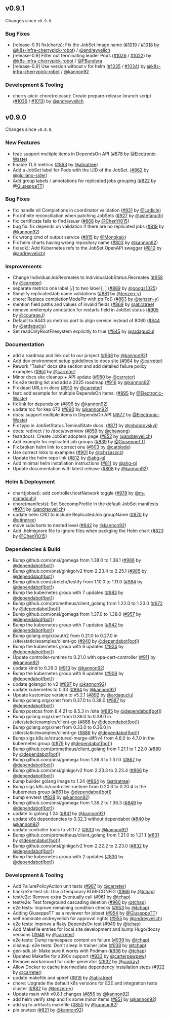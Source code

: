 ## v0.9.1

Changes since `v0.9.0`.

### Bug Fixes

- \[release-0.9\] fix(charts): Fix the JobSet image name ([#1019](https://github.com/kubernetes-sigs/jobset/pull/1019) / [#1018](https://github.com/kubernetes-sigs/jobset/pull/1018) by [@k8s-infra-cherrypick-robot](https://github.com/k8s-infra-cherrypick-robot)) / [@andreyvelich](https://github.com/andreyvelich)
- \[release-0.9\] Filter out terminating leader Pods ([#1026](https://github.com/kubernetes-sigs/jobset/pull/1026) / [#1022](https://github.com/kubernetes-sigs/jobset/pull/1022)) by [@k8s-infra-cherrypick-robot](https://github.com/k8s-infra-cherrypick-robot) / [@PBundyra](https://github.com/PBundyra)
- \[release-0.9\] Use version without v for helm ([#1035](https://github.com/kubernetes-sigs/jobset/pull/1035) / [#1034](https://github.com/kubernetes-sigs/jobset/pull/1034)) by [@k8s-infra-cherrypick-robot](https://github.com/k8s-infra-cherrypick-robot) / [@kannon92](https://github.com/kannon92)

### Development & Tooling

- cherry-pick: chore(release): Create prepare-release-branch script ([#1036](https://github.com/kubernetes-sigs/jobset/pull/1036) / [#1013](https://github.com/kubernetes-sigs/jobset/pull/1013)) by [@andreyvelich](https://github.com/andreyvelich)

## v0.9.0

Changes since `v0.8.0`.

### New Features

- feat: support multiple items in DependsOn API ([#878](https://github.com/kubernetes-sigs/jobset/pull/878) by [@Electronic-Waste](https://github.com/Electronic-Waste))
- Enable TLS metrics ([#863](https://github.com/kubernetes-sigs/jobset/pull/863) by [@atiratree](https://github.com/atiratree))
- Add a JobSet label for Pods with the UID of the JobSet. ([#862](https://github.com/kubernetes-sigs/jobset/pull/862) by [@giuliano-sider](https://github.com/giuliano-sider))
- Add group labels / annotations for replicated jobs grouping ([#822](https://github.com/kubernetes-sigs/jobset/pull/822) by [@GiuseppeTT](https://github.com/GiuseppeTT))

### Bug Fixes

- fix: handle nil Completions in coordinator validation ([#931](https://github.com/kubernetes-sigs/jobset/pull/931) by [@Ladicle](https://github.com/Ladicle))
- Fix infinite reconciliation when patching JobSets ([#927](https://github.com/kubernetes-sigs/jobset/pull/927) by [@astefanutti](https://github.com/astefanutti))
- fix: certificate fails to find issuer ([#868](https://github.com/kubernetes-sigs/jobset/pull/868) by [@ChenYi015](https://github.com/ChenYi015))
- bug fix: fix depends on validation if there are no replicated jobs ([#819](https://github.com/kubernetes-sigs/jobset/pull/819) by [@kannon92](https://github.com/kannon92))
- fix wrong cmd of output service ([#815](https://github.com/kubernetes-sigs/jobset/pull/815) by [@Monokaix](https://github.com/Monokaix))
- Fix helm charts having wrong repository name ([#803](https://github.com/kubernetes-sigs/jobset/pull/803) by [@kannon92](https://github.com/kannon92))
- fix(sdk): Add Kubernetes refs to the JobSet OpenAPI swagger ([#810](https://github.com/kubernetes-sigs/jobset/pull/810) by [@andreyvelich](https://github.com/andreyvelich))

### Improvements

- Change IndividualJobRecreates to IndividualJobStatus.Recreates ([#958](https://github.com/kubernetes-sigs/jobset/pull/958) by [@carreter](https://github.com/carreter))
- separate metrics one label [<name>/<namespace>] to two label [<name>, <namespace>] ([#889](https://github.com/kubernetes-sigs/jobset/pull/889) by [@googs1025](https://github.com/googs1025))
- Simplify replicatedJob name validations ([#881](https://github.com/kubernetes-sigs/jobset/pull/881) by [@tenzen-y](https://github.com/tenzen-y))
- chore: Replace completionModePtr with ptr.To() ([#883](https://github.com/kubernetes-sigs/jobset/pull/883) by [@tenzen-y](https://github.com/tenzen-y))
- mention field paths and values of invalid fields ([#869](https://github.com/kubernetes-sigs/jobset/pull/869) by [@atiratree](https://github.com/atiratree))
- remove omitempty annotation for restarts field in JobSet status ([#905](https://github.com/kubernetes-sigs/jobset/pull/905) by [@courageJ](https://github.com/courageJ))
- Default to 8443 as metrics port to align service instead of 8080 ([#844](https://github.com/kubernetes-sigs/jobset/pull/844) by [@ardaguclu](https://github.com/ardaguclu))
- Set readOnlyRootFilesystem explicitly to true ([#845](https://github.com/kubernetes-sigs/jobset/pull/845) by [@ardaguclu](https://github.com/ardaguclu))

### Documentation

- add a roadmap and link out to our project ([#968](https://github.com/kubernetes-sigs/jobset/pull/968) by [@kannon92](https://github.com/kannon92))
- Add dev environment setup guidelines to docs site ([#964](https://github.com/kubernetes-sigs/jobset/pull/964) by [@carreter](https://github.com/carreter))
- Rework "Tasks" docs site section and add detailed failure policy examples ([#951](https://github.com/kubernetes-sigs/jobset/pull/951) by [@carreter](https://github.com/carreter))
- Minor docs site cleanup + API update ([#950](https://github.com/kubernetes-sigs/jobset/pull/950) by [@carreter](https://github.com/carreter))
- fix e2e testing list and add a 2025 roadmap ([#916](https://github.com/kubernetes-sigs/jobset/pull/916) by [@kannon92](https://github.com/kannon92))
- Fix dead URLs in docs ([#910](https://github.com/kubernetes-sigs/jobset/pull/910) by [@carreter](https://github.com/carreter))
- feat: add example for multiple DependsOn items. ([#895](https://github.com/kubernetes-sigs/jobset/pull/895) by [@Electronic-Waste](https://github.com/Electronic-Waste))
- fix link for depends on ([#896](https://github.com/kubernetes-sigs/jobset/pull/896) by [@kannon92](https://github.com/kannon92))
- update toc for kep 672 ([#890](https://github.com/kubernetes-sigs/jobset/pull/890) by [@kannon92](https://github.com/kannon92))
- docs: support multiple items in DependsOn API ([#877](https://github.com/kubernetes-sigs/jobset/pull/877) by [@Electronic-Waste](https://github.com/Electronic-Waste))
- Fix typo in JobSetStatus.TeminalState docs. ([#871](https://github.com/kubernetes-sigs/jobset/pull/871) by [@mbobrovskyi](https://github.com/mbobrovskyi))
- docs: redirect / to /docs/overview ([#859](https://github.com/kubernetes-sigs/jobset/pull/859) by [@chewong](https://github.com/chewong))
- feat(docs): Create JobSet adopters page ([#852](https://github.com/kubernetes-sigs/jobset/pull/852) by [@andreyvelich](https://github.com/andreyvelich))
- Add example for replicated job groups ([#839](https://github.com/kubernetes-sigs/jobset/pull/839) by [@GiuseppeTT](https://github.com/GiuseppeTT))
- Fix broken helm link to correct one ([#903](https://github.com/kubernetes-sigs/jobset/pull/903) by [@catblade](https://github.com/catblade))
- Use correct links to examples ([#901](https://github.com/kubernetes-sigs/jobset/pull/901) by [@lchrzaszcz](https://github.com/lchrzaszcz))
- Update the helm repo link ([#812](https://github.com/kubernetes-sigs/jobset/pull/812) by [@ahg-g](https://github.com/ahg-g))
- Add minimal helm installation instructions ([#811](https://github.com/kubernetes-sigs/jobset/pull/811) by [@ahg-g](https://github.com/ahg-g))
- Update documentation with latest release ([#808](https://github.com/kubernetes-sigs/jobset/pull/808) by [@kannon92](https://github.com/kannon92))

### Helm & Deployment

- chart(jobset): add controller.hostNetwork toggle ([#978](https://github.com/kubernetes-sigs/jobset/pull/978) by [@m-mamdouhi](https://github.com/m-mamdouhi))
- chore(manifests): Set SeccompProfile in the default JobSet manifests ([#974](https://github.com/kubernetes-sigs/jobset/pull/974) by [@andreyvelich](https://github.com/andreyvelich))
- update helm CRD to include ReplicatedJob groupName ([#870](https://github.com/kubernetes-sigs/jobset/pull/870) by [@atiratree](https://github.com/atiratree))
- move subcharts to nested level ([#842](https://github.com/kubernetes-sigs/jobset/pull/842) by [@kannon92](https://github.com/kannon92))
- Add .helmignore file to ignore files when packging the Helm chart ([#823](https://github.com/kubernetes-sigs/jobset/pull/823) by [@ChenYi015](https://github.com/ChenYi015))

### Dependencies & Build

- Bump github.com/onsi/gomega from 1.38.0 to 1.38.1 ([#986](https://github.com/kubernetes-sigs/jobset/pull/986) by [@dependabot[bot]](https://github.com/apps/dependabot))
- Bump github.com/onsi/ginkgo/v2 from 2.23.4 to 2.25.1 ([#985](https://github.com/kubernetes-sigs/jobset/pull/985) by [@dependabot[bot]](https://github.com/apps/dependabot))
- Bump github.com/stretchr/testify from 1.10.0 to 1.11.0 ([#984](https://github.com/kubernetes-sigs/jobset/pull/984) by [@dependabot[bot]](https://github.com/apps/dependabot))
- Bump the kubernetes group with 7 updates ([#983](https://github.com/kubernetes-sigs/jobset/pull/983) by [@dependabot[bot]](https://github.com/apps/dependabot))
- Bump github.com/prometheus/client_golang from 1.22.0 to 1.23.0 ([#972](https://github.com/kubernetes-sigs/jobset/pull/972) by [@dependabot[bot]](https://github.com/apps/dependabot))
- Bump github.com/onsi/gomega from 1.37.0 to 1.38.0 ([#957](https://github.com/kubernetes-sigs/jobset/pull/957) by [@dependabot[bot]](https://github.com/apps/dependabot))
- Bump the kubernetes group with 7 updates ([#942](https://github.com/kubernetes-sigs/jobset/pull/942) by [@dependabot[bot]](https://github.com/apps/dependabot))
- Bump golang.org/x/oauth2 from 0.21.0 to 0.27.0 in /site/static/examples/client-go ([#940](https://github.com/kubernetes-sigs/jobset/pull/940) by [@dependabot[bot]](https://github.com/apps/dependabot))
- Bump the kubernetes group with 6 updates ([#924](https://github.com/kubernetes-sigs/jobset/pull/924) by [@dependabot[bot]](https://github.com/apps/dependabot))
- Update controller-runtime to 0.21.0 with opa-cert-controller ([#911](https://github.com/kubernetes-sigs/jobset/pull/911) by [@kannon92](https://github.com/kannon92))
- update kind to 0.29.0 ([#913](https://github.com/kubernetes-sigs/jobset/pull/913) by [@kannon92](https://github.com/kannon92))
- Bump the kubernetes group with 6 updates ([#906](https://github.com/kubernetes-sigs/jobset/pull/906) by [@dependabot[bot]](https://github.com/apps/dependabot))
- update golangci to v2 ([#897](https://github.com/kubernetes-sigs/jobset/pull/897) by [@kannon92](https://github.com/kannon92))
- update kubernetes to 0.33 ([#894](https://github.com/kubernetes-sigs/jobset/pull/894) by [@kannon92](https://github.com/kannon92))
- Update kustomize version to v5.2.1 ([#892](https://github.com/kubernetes-sigs/jobset/pull/892) by [@ardaguclu](https://github.com/ardaguclu))
- Bump golang.org/x/net from 0.37.0 to 0.38.0 ([#887](https://github.com/kubernetes-sigs/jobset/pull/887) by [@dependabot[bot]](https://github.com/apps/dependabot))
- Bump postcss from 8.4.21 to 8.5.3 in /site ([#885](https://github.com/kubernetes-sigs/jobset/pull/885) by [@dependabot[bot]](https://github.com/apps/dependabot))
- Bump golang.org/x/net from 0.36.0 to 0.38.0 in /site/static/examples/client-go ([#888](https://github.com/kubernetes-sigs/jobset/pull/888) by [@dependabot[bot]](https://github.com/apps/dependabot))
- Bump golang.org/x/net from 0.33.0 to 0.36.0 in /site/static/examples/client-go ([#886](https://github.com/kubernetes-sigs/jobset/pull/886) by [@dependabot[bot]](https://github.com/apps/dependabot))
- Bump sigs.k8s.io/structured-merge-diff/v4 from 4.6.0 to 4.7.0 in the kubernetes group ([#879](https://github.com/kubernetes-sigs/jobset/pull/879) by [@dependabot[bot]](https://github.com/apps/dependabot))
- Bump github.com/prometheus/client_golang from 1.21.1 to 1.22.0 ([#880](https://github.com/kubernetes-sigs/jobset/pull/880) by [@dependabot[bot]](https://github.com/apps/dependabot))
- Bump github.com/onsi/gomega from 1.36.3 to 1.37.0 ([#867](https://github.com/kubernetes-sigs/jobset/pull/867) by [@dependabot[bot]](https://github.com/apps/dependabot))
- Bump github.com/onsi/ginkgo/v2 from 2.23.3 to 2.23.4 ([#866](https://github.com/kubernetes-sigs/jobset/pull/866) by [@dependabot[bot]](https://github.com/apps/dependabot))
- bump builder golang image to 1.24 ([#864](https://github.com/kubernetes-sigs/jobset/pull/864) by [@atiratree](https://github.com/atiratree))
- Bump sigs.k8s.io/controller-runtime from 0.20.3 to 0.20.4 in the kubernetes group ([#861](https://github.com/kubernetes-sigs/jobset/pull/861) by [@dependabot[bot]](https://github.com/apps/dependabot))
- bump envtest ([#828](https://github.com/kubernetes-sigs/jobset/pull/828) by [@kannon92](https://github.com/kannon92))
- Bump github.com/onsi/gomega from 1.36.2 to 1.36.3 ([#849](https://github.com/kubernetes-sigs/jobset/pull/849) by [@dependabot[bot]](https://github.com/apps/dependabot))
- update to golang 1.24 ([#841](https://github.com/kubernetes-sigs/jobset/pull/841) by [@kannon92](https://github.com/kannon92))
- update k8s dependencies to 0.32.3 without dependabot ([#840](https://github.com/kubernetes-sigs/jobset/pull/840) by [@kannon92](https://github.com/kannon92))
- update controller tools to v0.17.2 ([#833](https://github.com/kubernetes-sigs/jobset/pull/833) by [@kannon92](https://github.com/kannon92))
- Bump github.com/prometheus/client_golang from 1.21.0 to 1.21.1 ([#831](https://github.com/kubernetes-sigs/jobset/pull/831) by [@dependabot[bot]](https://github.com/apps/dependabot))
- Bump github.com/onsi/ginkgo/v2 from 2.22.2 to 2.23.0 ([#832](https://github.com/kubernetes-sigs/jobset/pull/832) by [@dependabot[bot]](https://github.com/apps/dependabot))
- Bump the kubernetes group with 2 updates ([#830](https://github.com/kubernetes-sigs/jobset/pull/830) by [@dependabot[bot]](https://github.com/apps/dependabot))

### Development & Tooling

- Add FailurePolicyAction unit tests ([#967](https://github.com/kubernetes-sigs/jobset/pull/967) by [@carreter](https://github.com/carreter))
- hack/e2e-test.sh: Use a temporary KUBECONFIG ([#966](https://github.com/kubernetes-sigs/jobset/pull/966) by [@tchap](https://github.com/tchap))
- test/e2e: Remove extra Eventually call ([#961](https://github.com/kubernetes-sigs/jobset/pull/961) by [@tchap](https://github.com/tchap))
- test/e2e: Test foreground cascading deletion ([#960](https://github.com/kubernetes-sigs/jobset/pull/960) by [@tchap](https://github.com/tchap))
- e2e tests: Improve remaining condition checks ([#953](https://github.com/kubernetes-sigs/jobset/pull/953) by [@tchap](https://github.com/tchap))
- Adding GiuseppeTT as a reviewer for jobset ([#954](https://github.com/kubernetes-sigs/jobset/pull/954) by [@GiuseppeTT](https://github.com/GiuseppeTT))
- self nominate andreyvelich for approval rights ([#955](https://github.com/kubernetes-sigs/jobset/pull/955) by [@andreyvelich](https://github.com/andreyvelich))
- e2e tests: Improve a flaky DependsOn test ([#949](https://github.com/kubernetes-sigs/jobset/pull/949) by [@tchap](https://github.com/tchap))
- Add Makefile entries for local site development and bump Hugo/docsy versions ([#948](https://github.com/kubernetes-sigs/jobset/pull/948) by [@carreter](https://github.com/carreter))
- e2e tests: Dump namespace content on failure ([#939](https://github.com/kubernetes-sigs/jobset/pull/939) by [@tchap](https://github.com/tchap))
- cleanup: e2e tests: Don't sleep in trainer jobs ([#938](https://github.com/kubernetes-sigs/jobset/pull/938) by [@tchap](https://github.com/tchap))
- gen-sdk.sh: Make sure it works with Podman ([#936](https://github.com/kubernetes-sigs/jobset/pull/936) by [@tchap](https://github.com/tchap))
- Updated Makefile for s390x support ([#933](https://github.com/kubernetes-sigs/jobset/pull/933) by [@carterpewpew](https://github.com/carterpewpew))
- Remove workaround for code-generator ([#932](https://github.com/kubernetes-sigs/jobset/pull/932) by [@yankay](https://github.com/yankay))
- Allow Docker to cache intermediate dependency installation steps ([#922](https://github.com/kubernetes-sigs/jobset/pull/922) by [@carreter](https://github.com/carreter))
- update makefile and apiref ([#919](https://github.com/kubernetes-sigs/jobset/pull/919) by [@atiratree](https://github.com/atiratree))
- chore: Upgrade the default k8s versions for E2E and integration tests cluster ([#882](https://github.com/kubernetes-sigs/jobset/pull/882) by [@tenzen-y](https://github.com/tenzen-y))
- Update main with v0.8.1 changes ([#856](https://github.com/kubernetes-sigs/jobset/pull/856) by [@kannon92](https://github.com/kannon92))
- add helm verify step and fix some minor items ([#851](https://github.com/kubernetes-sigs/jobset/pull/851) by [@kannon92](https://github.com/kannon92))
- add yq to artifacts makefile ([#850](https://github.com/kubernetes-sigs/jobset/pull/850) by [@kannon92](https://github.com/kannon92))
- pin envtest ([#821](https://github.com/kubernetes-sigs/jobset/pull/821) by [@kannon92](https://github.com/kannon92))
